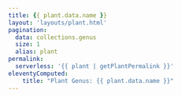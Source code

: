 ```yaml
---
title: {{ plant.data.name }}
layout: 'layouts/plant.html'
pagination:
  data: collections.genus
  size: 1
  alias: plant
permalink: 
  serverless: '{{ plant | getPlantPermalink }}'
eleventyComputed:
    title: "Plant Genus: {{ plant.data.name }}"
---
```

